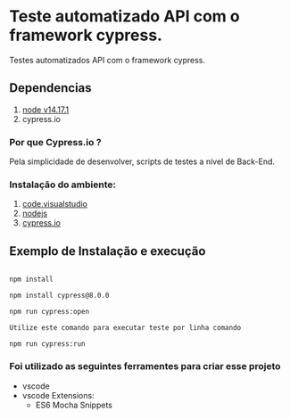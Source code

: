 # Teste automatizado API com o framework cypress.
Testes automatizados API com o framework cypress.

## Dependencias
 1. [node v14.17.1](https://nodejs.org/en/download/)
 2. cypress.io 


### Por que Cypress.io ?
 Pela simplicidade de desenvolver, scripts de testes a nivel de Back-End.


### Instalação do ambiente:
  1. [code.visualstudio](https://code.visualstudio.com/)
  2. [nodejs](https://nodejs.org/en/download/)
  3. [cypress.io](https://docs.cypress.io/guides/getting-started/installing-cypress#System-requirements)

## Exemplo de Instalação e execução
  ```cmd

  npm install 
  
  npm install cypress@8.0.0
  
  npm run cypress:open
  
  Utilize este comando para executar teste por linha comando
  
  npm run cypress:run

  ```
 
 
 
  

### Foi utilizado as seguintes ferramentes para criar esse projeto
 * vscode
 * vscode Extensions:
    * ES6 Mocha Snippets


